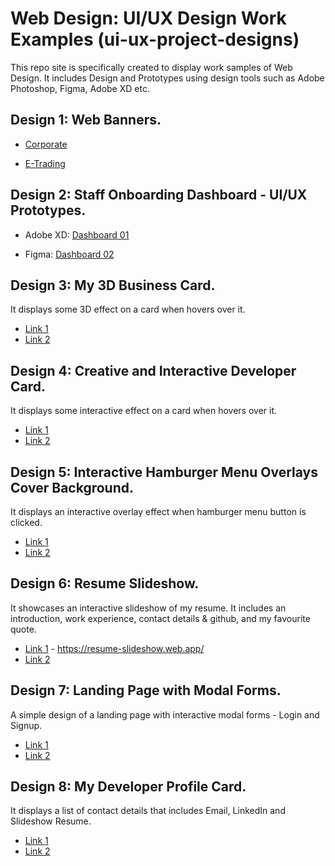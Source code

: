# **Web Design: UI/UX Design Work Examples** (ui-ux-project-designs)
This repo site is specifically created to display work samples of Web Design.
It includes Design and Prototypes using design tools such as Adobe Photoshop, Figma, Adobe XD etc.

## Design 1: Web Banners.
- [Corporate](https://github.com/MuhammadHafidzMisrudin/ui-ux-project-designs/tree/master/adobe-photoshop-designs/corporate-web-banners) 

- [E-Trading](https://github.com/MuhammadHafidzMisrudin/ui-ux-project-designs/tree/master/adobe-photoshop-designs/etrade-web-banners)

## Design 2: Staff Onboarding Dashboard - UI/UX Prototypes.
- Adobe XD: [Dashboard 01](https://github.com/MuhammadHafidzMisrudin/ui-ux-project-designs/tree/master/prototypes-systems/adobe-xd)

- Figma: [Dashboard 02](https://github.com/MuhammadHafidzMisrudin/ui-ux-project-designs/tree/master/prototypes-systems/figma)

## Design 3: My 3D Business Card.
It displays some 3D effect on a card when hovers over it.

- [Link 1](https://hafidz-3d-business-card.web.app/)
- [Link 2](https://hafidz-3d-business-card.firebaseapp.com/)

## Design 4: Creative and Interactive Developer Card.
It displays some interactive effect on a card when hovers over it.

- [Link 1](https://creative-developer-card.web.app/)
- [Link 2](https://creative-developer-card.firebaseapp.com/)

## Design 5: Interactive Hamburger Menu Overlays Cover Background.
It displays an interactive overlay effect when hamburger menu button is clicked.

- [Link 1](https://hamburger-menu-interactive-01.web.app/)
- [Link 2](https://hamburger-menu-interactive-01.firebaseapp.com/)

## Design 6: Resume Slideshow.
It showcases an interactive slideshow of my resume.
It includes an introduction, work experience, contact details & github, and my favourite quote.

- [Link 1](https://resume-slideshow.web.app/) - https://resume-slideshow.web.app/
- [Link 2](https://resume-slideshow.firebaseapp.com/)

## Design 7: Landing Page with Modal Forms.
A simple design of a landing page with interactive modal forms - Login and Signup.
- [Link 1](https://landing-page-modal-form.web.app/)
- [Link 2](https://landing-page-modal-form.firebaseapp.com/)

## Design 8: My Developer Profile Card.
It displays a list of contact details that includes Email, LinkedIn and Slideshow Resume.
- [Link 1](https://myprofilecard.web.app/)
- [Link 2](https://myprofilecard.firebaseapp.com/)